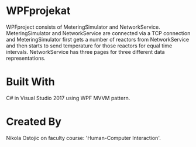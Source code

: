 # WPFprojekat

WPFproject consists of MeteringSimulator and NetworkService. MeteringSimulator and NetworkService are connected via a TCP connection and MeteringSimulator
first gets a number of reactors from NetworkService and then starts to send temperature for those reactors for equal time intervals. NetworkService has three pages for
three different data representations.

# Built With

C# in Visual Studio 2017 using WPF MVVM pattern.

# Created By

Nikola Ostojic on faculty course: 'Human-Computer Interaction'.
